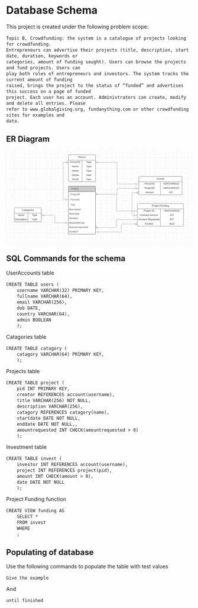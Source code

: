 # Database Schema

This project is created under the following problem scope:
```
Topic B, Crowdfunding: the system is a catalogue of projects looking for crowdfunding.
Entrepreneurs can advertise their projects (title, description, start date, duration, keywords or
categories, amount of funding sought). Users can browse the projects and fund projects. Users can
play both roles of entrepreneurs and investors. The system tracks the current amount of funding
raised, brings the project to the status of “funded” and advertises this success on a page of funded
project. Each user has an account. Administrators can create, modify and delete all entries. Please
refer to www.globalgiving.org, fundanything.com or other crowdfunding sites for examples and
data.
```

## ER Diagram

![basic er diagram](erdiagram.jpg)

## SQL Commands for the schema

UserAccounts table

```
CREATE TABLE users (
	username VARCHAR(32) PRIMARY KEY,
	fullname VARCHAR(64),
	email VARCHAR(256),
	dob DATE,
	country VARCHAR(64),
	admin BOOLEAN
	);
```

Catagories table

```
CREATE TABLE catagory (
	catagory VARCHAR(64) PRIMARY KEY,
	);
```

Projects table

```
CREATE TABLE project (
	pid INT PRIMARY KEY,
	creator REFERENCES account(username),
	title VARCHAR(256) NOT NULL,
	description VARCHAR(256),
	catagory REFERENCES catagory(name),
	startdate DATE NOT NULL,
	enddate DATE NOT NULL,,
	amountrequested INT CHECK(amountrequested > 0)
	);
```

Investment table

```
CREATE TABLE invest (
	investor INT REFERENCES account(username),
	project INT REFERENCES project(pid),
	amount INT CHECK(amount > 0),
	date DATE NOT NULL
	);
```

Project Funding function

```
CREATE VIEW funding AS
	SELECT *
	FROM invest
	WHERE
	;
```

## Populating of database

Use the following commands to populate the table with test values

```
Give the example
```

And

```
until finished
```
